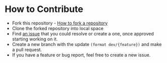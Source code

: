# How to Contribute

- Fork this repository - [How to fork a repository](https://services.github.com/on-demand/intro-to-github/create-pull-request)
- Clone the forked repository into local space
- Find [an issue](/issues) that you could resolve or create a one, once approved starting working on it.
- Create a new branch with the update `(format dev/{feature})` and make a pull request.
- If you have a feature or bug report, feel free to create a new issue.
